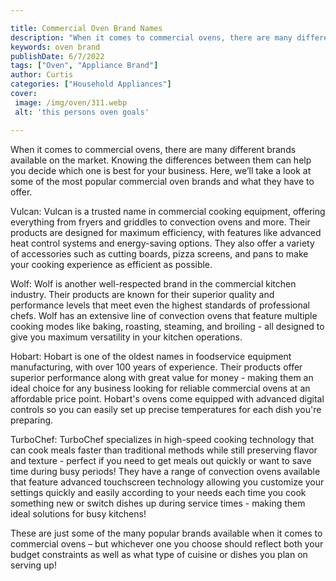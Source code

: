 ```yaml
---

title: Commercial Oven Brand Names
description: "When it comes to commercial ovens, there are many different brands available on the market. Knowing the differences between them c...take a moment to check it out "
keywords: oven brand
publishDate: 6/7/2022
tags: ["Oven", "Appliance Brand"]
author: Curtis
categories: ["Household Appliances"]
cover: 
 image: /img/oven/311.webp
 alt: 'this persons oven goals'

---
```


When it comes to commercial ovens, there are many different brands available on the market. Knowing the differences between them can help you decide which one is best for your business. Here, we’ll take a look at some of the most popular commercial oven brands and what they have to offer.

Vulcan: Vulcan is a trusted name in commercial cooking equipment, offering everything from fryers and griddles to convection ovens and more. Their products are designed for maximum efficiency, with features like advanced heat control systems and energy-saving options. They also offer a variety of accessories such as cutting boards, pizza screens, and pans to make your cooking experience as efficient as possible.

Wolf: Wolf is another well-respected brand in the commercial kitchen industry. Their products are known for their superior quality and performance levels that meet even the highest standards of professional chefs. Wolf has an extensive line of convection ovens that feature multiple cooking modes like baking, roasting, steaming, and broiling - all designed to give you maximum versatility in your kitchen operations.

Hobart: Hobart is one of the oldest names in foodservice equipment manufacturing, with over 100 years of experience. Their products offer superior performance along with great value for money - making them an ideal choice for any business looking for reliable commercial ovens at an affordable price point. Hobart's ovens come equipped with advanced digital controls so you can easily set up precise temperatures for each dish you're preparing. 

TurboChef: TurboChef specializes in high-speed cooking technology that can cook meals faster than traditional methods while still preserving flavor and texture - perfect if you need to get meals out quickly or want to save time during busy periods! They have a range of convection ovens available that feature advanced touchscreen technology allowing you customize your settings quickly and easily according to your needs each time you cook something new or switch dishes up during service times - making them ideal solutions for busy kitchens! 

 
These are just some of the many popular brands available when it comes to commercial ovens – but whichever one you choose should reflect both your budget constraints as well as what type of cuisine or dishes you plan on serving up!
